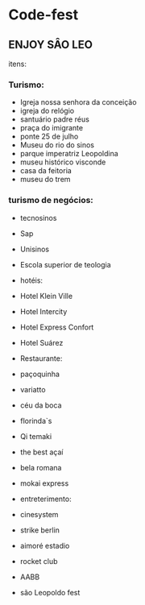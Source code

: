 # Code-fest

## ENJOY SÂO LEO 

itens:
  
### Turismo:

- Igreja nossa senhora da conceição 
- igreja do relógio
- santuário padre réus
- praça do imigrante
- ponte 25 de julho
- Museu do rio do sinos
- parque imperatriz Leopoldina
- museu histórico visconde
- casa da feitoria
- museu do trem

### turismo de negócios:
- tecnosinos
- Sap
- Unisinos
- Escola superior de teologia
- hotéis:
- Hotel Klein Ville
- Hotel Intercity
- Hotel Express Confort
- Hotel Suárez

- Restaurante:
- paçoquinha
- variatto
- céu da boca
- florinda`s
- Qi temaki
- the best açaí
- bela romana
- mokai express

- entreterimento:
- cinesystem
- strike berlin
- aimoré estadio
- rocket club
- AABB
- são Leopoldo fest









